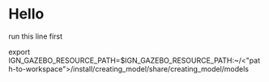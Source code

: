 # Hello

run this line first

export IGN_GAZEBO_RESOURCE_PATH=$IGN_GAZEBO_RESOURCE_PATH:~/<"path-to-workspace">/install/creating_model/share/creating_model/models
